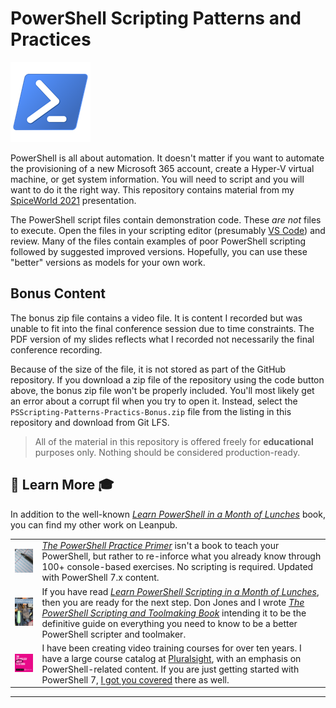 # PowerShell Scripting Patterns and Practices

![powershell](images/psicon.png)

PowerShell is all about automation. It doesn't matter if you want to automate the provisioning of a new Microsoft 365 account, create a Hyper-V virtual machine, or get system information. You will need to script and you will want to do it the right way. This repository contains material from my [SpiceWorld 2021](https://www.spiceworks.com/spiceworld/) presentation.

The PowerShell script files contain demonstration code. These *are not* files to execute. Open the files in your scripting editor (presumably [VS Code](https://code.visualstudio.com/)) and review. Many of the files contain examples of poor PowerShell scripting followed by suggested improved versions. Hopefully, you can use these "better" versions as models for your own work.

## Bonus Content

The bonus zip file contains a video file. It is content I recorded but was unable to fit into the final conference session due to time constraints. The PDF version of my slides reflects what I recorded not necessarily the final conference recording.

Because of the size of the file, it is not stored as part of the GitHub repository. If you download a zip file of the repository using the code button above, the bonus zip file won't be properly included. You'll most likely get an error about a corrupt fil when you try to open it. Instead, select the `PSScripting-Patterns-Practics-Bonus.zip` file from the listing in this repository and download from Git LFS.

> All of the material in this repository is offered freely for __educational__ purposes only. Nothing should be considered production-ready.

## :book: Learn More :mortar_board:

In addition to the well-known [_Learn PowerShell in a Month of Lunches_](https://www.manning.com/books/learn-windows-powershell-in-a-month-of-lunches-third-edition?a_aid=jdhit&a_bid=2326a8ab) book, you can find my other work on Leanpub.

|   |   |
|---|---|
![PowerShell PracticePrimer](images/psprimer-thumb.png) | [_The PowerShell Practice Primer_](https://leanpub.com/psprimer) isn't a book to teach your PowerShell, but rather to re-inforce what you already know through 100+ console-based exercises. No scripting is required. Updated with PowerShell 7.x content.
![PowerShell Scripting and Toolmaking](images/pstoolmaking-thumbnail.png) | If you have read [_Learn PowerShell Scripting in a Month of Lunches_](https://www.manning.com/books/learn-powershell-scripting-in-a-month-of-lunches?a_aid=jdhit&a_bid=2326a8ab), then you are ready for the next step. Don Jones and I wrote [_The PowerShell Scripting and Toolmaking Book_](https://leanpub.com/powershell-scripting-toolmaking/) intending it to be the definitive guide on everything you need to know to be a better PowerShell scripter and toolmaker.
![pluralsight](images/ps-skills-thumb.jpg) | I have been creating video training courses for over ten years. I have a large course catalog at [Pluralsight](https://pluralsight.pxf.io/qbR6n), with an emphasis on PowerShell-related content. If you are just getting started with PowerShell 7, [I got you covered](https://pluralsight.pxf.io/Lbvya) there as well.

-----

